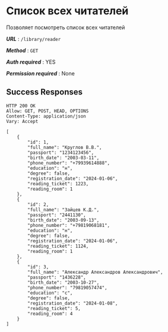 # Список всех читателей

Позволяет посмотреть список всех читателей

***URL*** : `/library/reader`

***Method*** : `GET`

***Auth required*** : YES

***Permission required*** : None

## Success Responses

    HTTP 200 OK
    Allow: GET, POST, HEAD, OPTIONS
    Content-Type: application/json
    Vary: Accept
    
    [
        {
            "id": 1,
            "full_name": "Круглов В.В.",
            "passport": "1234123456",
            "birth_date": "2003-03-11",
            "phone_number": "+79939614888",
            "education": "н",
            "degree": false,
            "registration_date": "2024-01-06",
            "reading_ticket": 1223,
            "reading_room": 1
        },
        {
            "id": 2,
            "full_name": "Зайцев К.Д.",
            "passport": "2441130",
            "birth_date": "2003-09-13",
            "phone_number": "+79819068181",
            "education": "н",
            "degree": false,
            "registration_date": "2024-01-06",
            "reading_ticket": 1124,
            "reading_room": 1
        },
        {
            "id": 3,
            "full_name": "Александр Александров Александрович",
            "passport": "1436228",
            "birth_date": "2003-10-27",
            "phone_number": "79819057474",
            "education": "с",
            "degree": false,
            "registration_date": "2024-01-08",
            "reading_ticket": 5,
            "reading_room": 4
        }
    ]